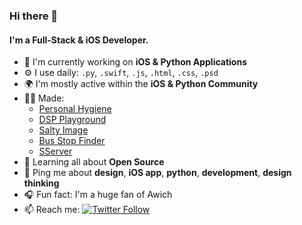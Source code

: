 ### Hi there 👋

#### I'm a Full-Stack & iOS Developer.

- 🏢 I'm currently working on **iOS & Python Applications**
- ⚙️ I use daily: `.py`, `.swift`, `.js`, `.html`, `.css`, `.psd`
- 🌍 I'm mostly active within the **iOS & Python Community**
- 👨‍💻 Made:
    - [Personal Hygiene](https://apps.apple.com/us/app/personal-hygiene/id1526429483)
    - [DSP Playground](https://uce.jp/dsp)
    - [Salty Image](https://github.com/iarata/salty-image)
    - [Bus Stop Finder](https://github.com/iarata/bus-stop-finder)
    - [SServer](https://github.com/iarata/sserver)
- 🌱 Learning all about **Open Source**
- 💬 Ping me about **design**, **iOS app**, **python**, **development**, **design thinking**
- 🎧 Fun fact: I'm a huge fan of Awich
- 📫 Reach me: [![Twitter Follow](https://img.shields.io/twitter/follow/arataeb?label=Follow&style=social)](https://twitter.com/arataeb)
